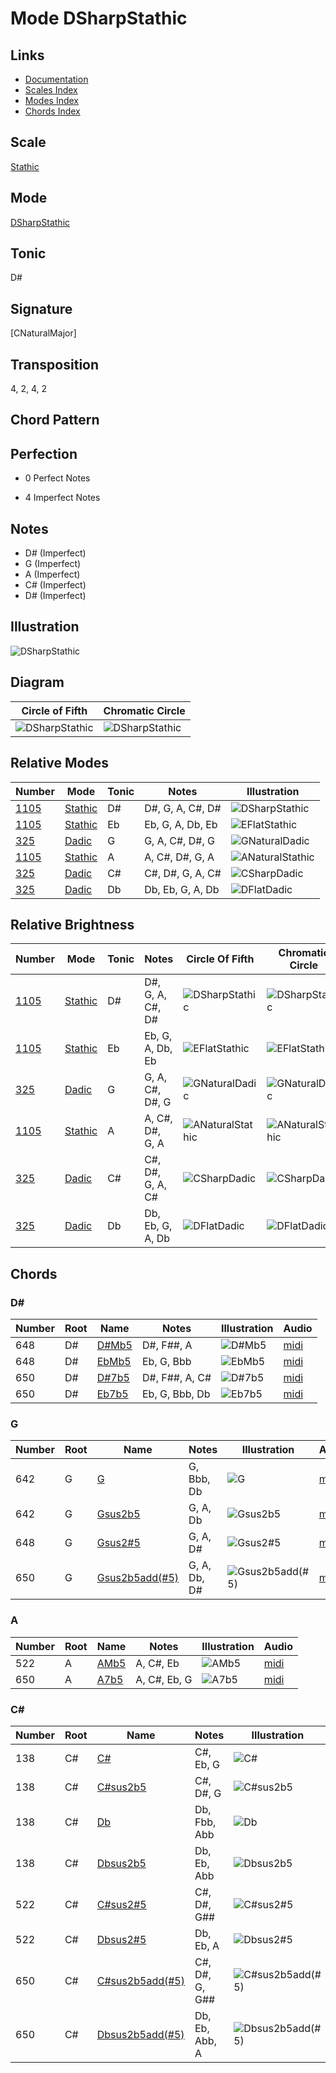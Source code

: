 # Mode DSharpStathic

## Links

- [Documentation](README.md)
- [Scales Index](Scales.md)
- [Modes Index](Modes.md)
- [Chords Index](Chords.md)

## Scale

[Stathic](ScaleStathic.md)

## Mode

[DSharpStathic](ModeDSharpStathic.md)

## Tonic

D#

## Signature

[CNaturalMajor]

## Transposition

4, 2, 4, 2

## Chord Pattern



## Perfection

 - 0 Perfect Notes

 - 4 Imperfect Notes

## Notes

- D# (Imperfect)
- G (Imperfect)
- A (Imperfect)
- C# (Imperfect)
- D# (Imperfect)

## Illustration

![DSharpStathic](ModeDSharpStathic.png)

## Diagram

| Circle of Fifth | Chromatic Circle |
|-----------------|------------------|
| ![DSharpStathic](CircleOfFifthModeDSharpStathic.png) | ![DSharpStathic](ChromaticCircleModeDSharpStathic.png) |
## Relative Modes

| Number | Mode | Tonic | Notes | Illustration |
|--------|------|-------|-------|--------------|
| [1105](https://ianring.com/musictheory/scales/1105) | [Stathic](ModeStathic.md) | D# | D#, G, A, C#, D# | ![DSharpStathic](ModeDSharpStathic.png) |
| [1105](https://ianring.com/musictheory/scales/1105) | [Stathic](ModeStathic.md) | Eb | Eb, G, A, Db, Eb | ![EFlatStathic](ModeEFlatStathic.png) |
| [325](https://ianring.com/musictheory/scales/325) | [Dadic](ModeDadic.md) | G | G, A, C#, D#, G | ![GNaturalDadic](ModeGNaturalDadic.png) |
| [1105](https://ianring.com/musictheory/scales/1105) | [Stathic](ModeStathic.md) | A | A, C#, D#, G, A | ![ANaturalStathic](ModeANaturalStathic.png) |
| [325](https://ianring.com/musictheory/scales/325) | [Dadic](ModeDadic.md) | C# | C#, D#, G, A, C# | ![CSharpDadic](ModeCSharpDadic.png) |
| [325](https://ianring.com/musictheory/scales/325) | [Dadic](ModeDadic.md) | Db | Db, Eb, G, A, Db | ![DFlatDadic](ModeDFlatDadic.png) |
## Relative Brightness

| Number | Mode | Tonic | Notes | Circle Of Fifth | Chromatic Circle |
|--------|------|-------|-------|-----------------|------------------|
| [1105](https://ianring.com/musictheory/scales/1105) | [Stathic](ModeStathic.md) | D# | D#, G, A, C#, D# | ![DSharpStathic](CircleOfFifthModeDSharpStathic.png) | ![DSharpStathic](ChromaticCircleModeDSharpStathic.png) 
| [1105](https://ianring.com/musictheory/scales/1105) | [Stathic](ModeStathic.md) | Eb | Eb, G, A, Db, Eb | ![EFlatStathic](CircleOfFifthModeEFlatStathic.png) | ![EFlatStathic](ChromaticCircleModeEFlatStathic.png) 
| [325](https://ianring.com/musictheory/scales/325) | [Dadic](ModeDadic.md) | G | G, A, C#, D#, G | ![GNaturalDadic](CircleOfFifthModeGNaturalDadic.png) | ![GNaturalDadic](ChromaticCircleModeGNaturalDadic.png) 
| [1105](https://ianring.com/musictheory/scales/1105) | [Stathic](ModeStathic.md) | A | A, C#, D#, G, A | ![ANaturalStathic](CircleOfFifthModeANaturalStathic.png) | ![ANaturalStathic](ChromaticCircleModeANaturalStathic.png) 
| [325](https://ianring.com/musictheory/scales/325) | [Dadic](ModeDadic.md) | C# | C#, D#, G, A, C# | ![CSharpDadic](CircleOfFifthModeCSharpDadic.png) | ![CSharpDadic](ChromaticCircleModeCSharpDadic.png) 
| [325](https://ianring.com/musictheory/scales/325) | [Dadic](ModeDadic.md) | Db | Db, Eb, G, A, Db | ![DFlatDadic](CircleOfFifthModeDFlatDadic.png) | ![DFlatDadic](ChromaticCircleModeDFlatDadic.png) 

## Chords

### D#

| Number | Root | Name | Notes | Illustration | Audio |
|--------|------|------|-------|--------------|-------|
| 648 | D# | [D#Mb5](ChordDSharpMajorFlatFifth.md) | D#, F##, A | ![D#Mb5](ChordDSharpMajorFlatFifthRootPosition.png) | [midi](ChordDSharpMajorFlatFifthRootPosition.mid) |
| 648 | D# | [EbMb5](ChordEFlatMajorFlatFifth.md) | Eb, G, Bbb | ![EbMb5](ChordEFlatMajorFlatFifthRootPosition.png) | [midi](ChordEFlatMajorFlatFifthRootPosition.mid) |
| 650 | D# | [D#7b5](ChordDSharpDominantSeventhFlatFifth.md) | D#, F##, A, C# | ![D#7b5](ChordDSharpDominantSeventhFlatFifthRootPosition.png) | [midi](ChordDSharpDominantSeventhFlatFifthRootPosition.mid) |
| 650 | D# | [Eb7b5](ChordEFlatDominantSeventhFlatFifth.md) | Eb, G, Bbb, Db | ![Eb7b5](ChordEFlatDominantSeventhFlatFifthRootPosition.png) | [midi](ChordEFlatDominantSeventhFlatFifthRootPosition.mid) |

### G

| Number | Root | Name | Notes | Illustration | Audio |
|--------|------|------|-------|--------------|-------|
| 642 | G | [G](ChordGNaturalDiminishedFlatThird.md) | G, Bbb, Db | ![G](ChordGNaturalDiminishedFlatThirdRootPosition.png) | [midi](ChordGNaturalDiminishedFlatThirdRootPosition.mid) |
| 642 | G | [Gsus2b5](ChordGNaturalSuspendedSecondFlatFifth.md) | G, A, Db | ![Gsus2b5](ChordGNaturalSuspendedSecondFlatFifthRootPosition.png) | [midi](ChordGNaturalSuspendedSecondFlatFifthRootPosition.mid) |
| 648 | G | [Gsus2#5](ChordGNaturalSuspendedSecondSharpFifth.md) | G, A, D# | ![Gsus2#5](ChordGNaturalSuspendedSecondSharpFifthRootPosition.png) | [midi](ChordGNaturalSuspendedSecondSharpFifthRootPosition.mid) |
| 650 | G | [Gsus2b5add(#5)](ChordGNaturalSuspendedSecondFlatFifthAddSharpFifth.md) | G, A, Db, D# | ![Gsus2b5add(#5)](ChordGNaturalSuspendedSecondFlatFifthAddSharpFifthRootPosition.png) | [midi](ChordGNaturalSuspendedSecondFlatFifthAddSharpFifthRootPosition.mid) |

### A

| Number | Root | Name | Notes | Illustration | Audio |
|--------|------|------|-------|--------------|-------|
| 522 | A | [AMb5](ChordANaturalMajorFlatFifth.md) | A, C#, Eb | ![AMb5](ChordANaturalMajorFlatFifthRootPosition.png) | [midi](ChordANaturalMajorFlatFifthRootPosition.mid) |
| 650 | A | [A7b5](ChordANaturalDominantSeventhFlatFifth.md) | A, C#, Eb, G | ![A7b5](ChordANaturalDominantSeventhFlatFifthRootPosition.png) | [midi](ChordANaturalDominantSeventhFlatFifthRootPosition.mid) |

### C#

| Number | Root | Name | Notes | Illustration | Audio |
|--------|------|------|-------|--------------|-------|
| 138 | C# | [C#](ChordCSharpDiminishedFlatThird.md) | C#, Eb, G | ![C#](ChordCSharpDiminishedFlatThirdRootPosition.png) | [midi](ChordCSharpDiminishedFlatThirdRootPosition.mid) |
| 138 | C# | [C#sus2b5](ChordCSharpSuspendedSecondFlatFifth.md) | C#, D#, G | ![C#sus2b5](ChordCSharpSuspendedSecondFlatFifthRootPosition.png) | [midi](ChordCSharpSuspendedSecondFlatFifthRootPosition.mid) |
| 138 | C# | [Db](ChordDFlatDiminishedFlatThird.md) | Db, Fbb, Abb | ![Db](ChordDFlatDiminishedFlatThirdRootPosition.png) | [midi](ChordDFlatDiminishedFlatThirdRootPosition.mid) |
| 138 | C# | [Dbsus2b5](ChordDFlatSuspendedSecondFlatFifth.md) | Db, Eb, Abb | ![Dbsus2b5](ChordDFlatSuspendedSecondFlatFifthRootPosition.png) | [midi](ChordDFlatSuspendedSecondFlatFifthRootPosition.mid) |
| 522 | C# | [C#sus2#5](ChordCSharpSuspendedSecondSharpFifth.md) | C#, D#, G## | ![C#sus2#5](ChordCSharpSuspendedSecondSharpFifthRootPosition.png) | [midi](ChordCSharpSuspendedSecondSharpFifthRootPosition.mid) |
| 522 | C# | [Dbsus2#5](ChordDFlatSuspendedSecondSharpFifth.md) | Db, Eb, A | ![Dbsus2#5](ChordDFlatSuspendedSecondSharpFifthRootPosition.png) | [midi](ChordDFlatSuspendedSecondSharpFifthRootPosition.mid) |
| 650 | C# | [C#sus2b5add(#5)](ChordCSharpSuspendedSecondFlatFifthAddSharpFifth.md) | C#, D#, G, G## | ![C#sus2b5add(#5)](ChordCSharpSuspendedSecondFlatFifthAddSharpFifthRootPosition.png) | [midi](ChordCSharpSuspendedSecondFlatFifthAddSharpFifthRootPosition.mid) |
| 650 | C# | [Dbsus2b5add(#5)](ChordDFlatSuspendedSecondFlatFifthAddSharpFifth.md) | Db, Eb, Abb, A | ![Dbsus2b5add(#5)](ChordDFlatSuspendedSecondFlatFifthAddSharpFifthRootPosition.png) | [midi](ChordDFlatSuspendedSecondFlatFifthAddSharpFifthRootPosition.mid) |

